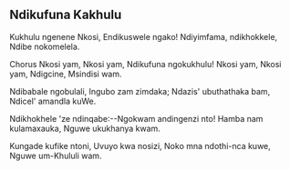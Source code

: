 ## Ndikufuna Kakhulu

Kukhulu ngenene Nkosi, Endikuswele ngako!
Ndiyimfama, ndikhokkele, Ndibe nokomelela.

Chorus
Nkosi yam, Nkosi yam, Ndikufuna ngokukhulu!
Nkosi yam, Nkosi yam, Ndigcine, Msindisi wam.

Ndibabale ngobulali, Ingubo zam zimdaka;
Ndazis' ubuthathaka bam, Ndicel' amandla kuWe.

Ndikhokhele 'ze ndinqabe:--Ngokwam andingenzi nto!
Hamba nam kulamaxauka, Nguwe ukukhanya kwam.

Kungade kufike ntoni, Uvuyo kwa nosizi,
Noko mna ndothi-nca kuwe, Nguwe um-Khululi wam.

